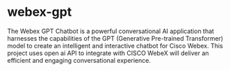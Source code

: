 # webex-gpt
The Webex GPT Chatbot is a powerful conversational AI application that harnesses the capabilities of the GPT (Generative Pre-trained Transformer) model to create an intelligent and interactive chatbot for Cisco Webex. This project uses open ai API to integrate with CISCO WebeX will deliver an efficient and engaging conversational experience.
